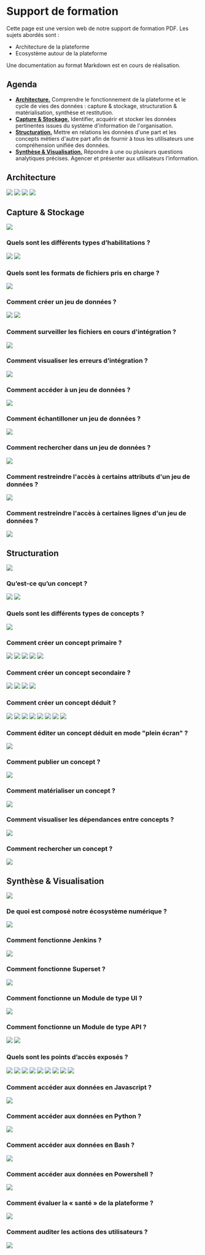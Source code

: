 # Support de formation

Cette page est une version web de notre support de formation PDF. Les sujets abordés sont :

- Architecture de la plateforme
- Ecosystème autour de la plateforme

Une documentation au format Markdown est en cours de réalisation.

## Agenda

- [__Architecture.__](#architecture) Comprendre le fonctionnement de la plateforme et le cycle de vies des données :
  capture & stockage, structuration & matérialisation, synthèse et restitution.
- [__Capture & Stockage.__](#capture-stockage) Identifier, acquérir et stocker les données pertinentes issues du
  système d'information de l'organisation.
- [__Structuration.__](#structuration) Mettre en relations les données d'une part et les concepts métiers d'autre part
  afin de fournir à tous les utilisateurs une compréhension unifiée des données.
- [__Synthèse & Visualisation.__](#synthese-visualisation) Répondre à une ou plusieurs questions analytiques précises.
  Agencer et présenter aux utilisateurs l’information.

## Architecture

![](../img/federa/file-5.png)
![](../img/federa/file-6.png)
![](../img/federa/file-7.png)
![](../img/federa/file-8.png)

## Capture & Stockage

![](../img/federa/file-10.png)

### Quels sont les différents types d’habilitations ?

![](../img/federa/file-12.png)
![](../img/federa/file-13.png)

### Quels sont les formats de fichiers pris en charge ?

![](../img/federa/file-14.png)

### Comment créer un jeu de données ?

![](../img/federa/file-15.png)
![](../img/federa/file-16.png)

### Comment surveiller les fichiers en cours d'intégration ?

![](../img/federa/file-17.png)

### Comment visualiser les erreurs d’intégration ?

![](../img/federa/file-18.png)

### Comment accéder à un jeu de données ?

![](../img/federa/file-19.png)

### Comment échantilloner un jeu de données ?

![](../img/federa/file-20.png)

### Comment rechercher dans un jeu de données ?

![](../img/federa/file-21.png)

### Comment restreindre l'accès à certains attributs d'un jeu de données ?

![](../img/federa/file-22.png)

### Comment restreindre l'accès à certaines lignes d'un jeu de données ?

![](../img/federa/file-23.png)

## Structuration

![](../img/federa/file-25.png)

### Qu’est-ce qu’un concept ?

![](../img/federa/file-27.png)
![](../img/federa/file-28.png)

### Quels sont les différents types de concepts ?

![](../img/federa/file-29.png)

### Comment créer un concept primaire ?

![](../img/federa/file-30.png)
![](../img/federa/file-31.png)
![](../img/federa/file-32.png)
![](../img/federa/file-33.png)
![](../img/federa/file-34.png)

### Comment créer un concept secondaire ?

![](../img/federa/file-35.png)
![](../img/federa/file-36.png)
![](../img/federa/file-37.png)
![](../img/federa/file-38.png)

### Comment créer un concept déduit ?

![](../img/federa/file-39.png)
![](../img/federa/file-40.png)
![](../img/federa/file-41.png)
![](../img/federa/file-42.png)
![](../img/federa/file-43.png)
![](../img/federa/file-44.png)
![](../img/federa/file-45.png)
![](../img/federa/file-46.png)

### Comment éditer un concept déduit en mode "plein écran" ?

![](../img/federa/file-47.png)

### Comment publier un concept ?

![](../img/federa/file-48.png)

### Comment matérialiser un concept ?

![](../img/federa/file-49.png)

### Comment visualiser les dépendances entre concepts ?

![](../img/federa/file-50.png)

### Comment rechercher un concept ?

![](../img/federa/file-51.png)

## Synthèse & Visualisation

![](../img/federa/file-53.png)

### De quoi est composé notre écosystème numérique ?

![](../img/federa/file-57.png)

### Comment fonctionne Jenkins ?

![](../img/federa/file-58.png)

### Comment fonctionne Superset ?

![](../img/federa/file-59.png)

### Comment fonctionne un Module de type UI ?

![](../img/federa/file-60.png)

### Comment fonctionne un Module de type API ?

![](../img/federa/file-61.png)
![](../img/federa/file-62.png)

### Quels sont les points d’accès exposés ?

![](../img/federa/file-63.png)
![](../img/federa/file-64.png)
![](../img/federa/file-65.png)
![](../img/federa/file-66.png)
![](../img/federa/file-67.png)
![](../img/federa/file-68.png)
![](../img/federa/file-69.png)
![](../img/federa/file-70.png)
![](../img/federa/file-71.png)

### Comment accéder aux données en Javascript ?

![](../img/federa/file-72.png)

### Comment accéder aux données en Python ?

![](../img/federa/file-73.png)

### Comment accéder aux données en Bash ?

![](../img/federa/file-74.png)

### Comment accéder aux données en Powershell ?

![](../img/federa/file-75.png)

### Comment évaluer la « santé » de la plateforme ?

![](../img/federa/file-76.png)

### Comment auditer les actions des utilisateurs ?

![](../img/federa/file-77.png)
